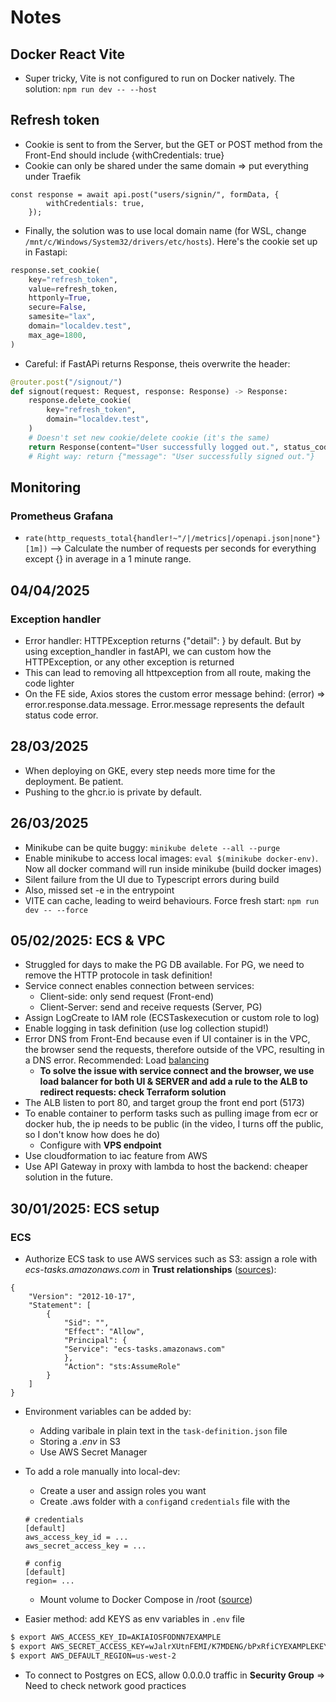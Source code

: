 # Notes

## Docker React Vite
* Super tricky, Vite is not configured to run on Docker natively. The solution: `npm run dev -- --host`

## Refresh token
* Cookie is sent to from the Server, but the GET or POST method from the Front-End should include {withCredentials: true}
* Cookie can only be shared under the same domain => put everything under Traefik
```
const response = await api.post("users/signin/", formData, {
        withCredentials: true,
    });
```
* Finally, the solution was to use local domain name (for WSL, change `/mnt/c/Windows/System32/drivers/etc/hosts`). Here's the cookie set up in Fastapi:

```python
response.set_cookie(
    key="refresh_token",
    value=refresh_token,
    httponly=True,
    secure=False,
    samesite="lax",
    domain="localdev.test",
    max_age=1800,
)
```

* Careful: if FastAPi returns Response, theis overwrite the header:

```python
@router.post("/signout/")
def signout(request: Request, response: Response) -> Response:
    response.delete_cookie(
        key="refresh_token",
        domain="localdev.test",
    )
    # Doesn't set new cookie/delete cookie (it's the same)
    return Response(content="User successfully logged out.", status_code=200,)
    # Right way: return {"message": "User successfully signed out."}

```

## Monitoring
### Prometheus Grafana
* `rate(http_requests_total{handler!~"/|/metrics|/openapi.json|none"}[1m])` --> Calculate the number of requests per seconds for everything except {} in average in a 1 minute range.

## 04/04/2025
### Exception handler
* Error handler: HTTPException returns {"detail": <error message>} by default. But by using exception_handler in fastAPI, we can custom how the HTTPException, or any other exception is returned
* This can lead to removing all httpexception from all route, making the code lighter
* On the FE side, Axios stores the custom error message behind: (error) => error.response.data.message. Error.message represents the default status code error.

## 28/03/2025
* When deploying on GKE, every step needs more time for the deployment. Be patient.
* Pushing to the ghcr.io is private by default.

## 26/03/2025
* Minikube can be quite buggy: `minikube delete --all --purge`
* Enable minikube to access local images: `eval $(minikube docker-env)`. Now all docker command will run inside minikube (build docker images)
* Silent failure from the UI due to Typescript errors during build
* Also, missed set -e in the entrypoint
* VITE can cache, leading to weird behaviours. Force fresh start: `npm run dev -- --force`

## 05/02/2025: ECS & VPC

* Struggled for days to make the PG DB available. For PG, we need to remove the HTTP protocole in task definition!
* Service connect enables connection between services:
    * Client-side: only send request (Front-end)
    * Client-Server: send and receive requests (Server, PG)
* Assign LogCreate to IAM role (ECSTaskexecution or custom role to log)
* Enable logging in task definition (use log collection stupid!)
* Error DNS from Front-End because even if UI container is in the VPC, the browser send the requests, therefore outside of the VPC, resulting in a DNS error. Recommended: Load [balancing](https://repost.aws/questions/QUAwiyQWEuTlGNKKV8tyYdUw/ecs-service-connect-not-able-to-connect-to-backend-from-frontend-application)
    * **To solve the issue with service connect and the browser, we use load balancer for both UI & SERVER and add a rule to the ALB to redirect requests: check Terraform solution**
* The ALB listen to port 80, and target group the front end port (5173)
* To enable container to perform tasks such as pulling image from ecr or docker hub, the ip needs to be public (in the video, I turns off the public, so I don't know how does he do)
    * Configure with **VPS endpoint**
* Use cloudformation to iac feature from AWS
* Use API Gateway in proxy with lambda to host the backend: cheaper solution in the future.
 

## 30/01/2025: ECS setup

### ECS

* Authorize ECS task to use AWS services such as S3: assign a role with *ecs-tasks.amazonaws.com* in **Trust relationships** ([sources](https://repost.aws/knowledge-center/ecs-unable-to-assume-role)):

```
{
    "Version": "2012-10-17",
    "Statement": [
        {
            "Sid": "",
            "Effect": "Allow",
            "Principal": {
            "Service": "ecs-tasks.amazonaws.com"
            },
            "Action": "sts:AssumeRole"
        }
    ]
}
```

*  Environment variables can be added by:
    * Adding varibale in plain text in the `task-definition.json` file
    * Storing a *.env* in S3
    * Use AWS Secret Manager

*  To add a role manually into local-dev:
    * Create a user and assign roles you want
    * Create .aws folder with a `config`and `credentials` file with the 

    ```
    # credentials
    [default]
    aws_access_key_id = ...
    aws_secret_access_key = ...
    ```

    ```
    # config
    [default]
    region= ...
    ```
    * Mount volume to Docker Compose in /root ([source](https://stackoverflow.com/questions/49502552/pass-aws-role-supplied-credentials-to-docker-container))

* Easier method: add KEYS as env variables in `.env` file

```bash
$ export AWS_ACCESS_KEY_ID=AKIAIOSFODNN7EXAMPLE
$ export AWS_SECRET_ACCESS_KEY=wJalrXUtnFEMI/K7MDENG/bPxRfiCYEXAMPLEKEY
$ export AWS_DEFAULT_REGION=us-west-2
```

* To connect to Postgres on ECS, allow 0.0.0.0 traffic in **Security Group** => Need to check network good practices


